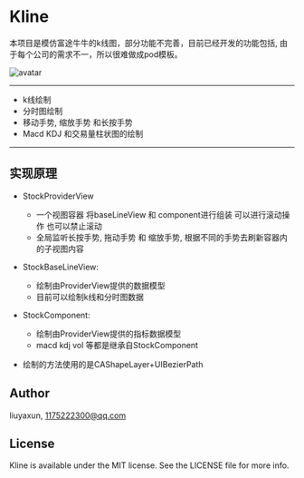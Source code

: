 # Kline

本项目是模仿富途牛牛的k线图，部分功能不完善，目前已经开发的功能包括, 由于每个公司的需求不一，所以很难做成pod模板。


![avatar](https://github.com/yaxunliu/KLine/edit/master/screenCapture.gif)

***
+ k线绘制
+ 分时图绘制
+ 移动手势, 缩放手势 和长按手势
+ Macd KDJ 和交易量柱状图的绘制 
***

## 实现原理
+ StockProviderView
    - 一个视图容器 将baseLineView 和 component进行组装 可以进行滚动操作 也可以禁止滚动
    - 全局监听长按手势, 拖动手势 和 缩放手势, 根据不同的手势去刷新容器内的子视图内容
+ StockBaseLineView:
    - 绘制由ProviderView提供的数据模型 
    - 目前可以绘制k线和分时图数据
+ StockComponent:
    - 绘制由ProviderView提供的指标数据模型
    - macd kdj vol 等都是继承自StockComponent

+ 绘制的方法使用的是CAShapeLayer+UIBezierPath


## Author
liuyaxun, 1175222300@qq.com
## License
Kline is available under the MIT license. See the LICENSE file for more info.
